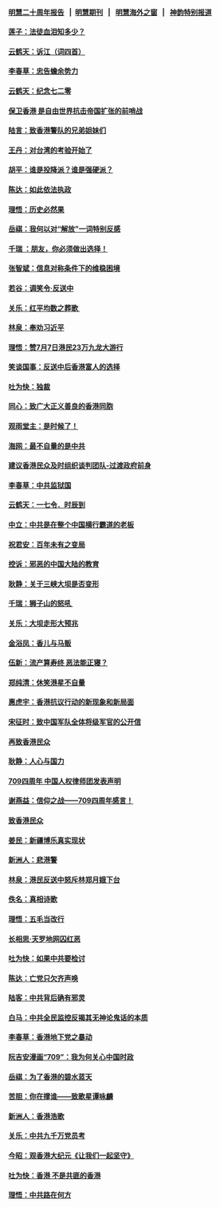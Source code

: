 #### [明慧二十周年报告](https://github.com/gfw-breaker/mh-reports/blob/master/README.md?t=07210401) &nbsp;&nbsp;|&nbsp;&nbsp;[明慧期刊](https://github.com/gfw-breaker/mh-qikan) &nbsp;&nbsp;|&nbsp;&nbsp; [明慧海外之窗](https://github.com/gfw-breaker/mh-news/blob/master/README.md?t=07210401) &nbsp;&nbsp;|&nbsp;&nbsp; [神韵特别报道](https://github.com/gfw-breaker/mh-news/blob/master/shenyun.md?t=07210401) 

#### [莲子：法徒血泪知多少？](../pages/nsc993/n11397534.md?t=07210401) 

#### [云鹤天：诉江（词四首）](../pages/nsc993/n11397502.md?t=07210401) 

#### [李春草：忠告蟾余势力](../pages/nsc993/n11396852.md?t=07210401) 

#### [云鹤天：纪念七二零](../pages/nsc993/n11396646.md?t=07210401) 

#### [保卫香港 是自由世界抗击帝国扩张的前哨战](../pages/nsc993/n11393186.md?t=07210401) 

#### [陆言：致香港警队的兄弟姐妹们](../pages/nsc993/n11392281.md?t=07210401) 

#### [王丹：对台湾的考验开始了](../pages/nsc993/n11391258.md?t=07210401) 

#### [胡平：谁是投降派？谁是强硬派？](../pages/nsc993/n11391224.md?t=07210401) 

#### [陈达：如此依法执政](../pages/nsc993/n11388999.md?t=07210401) 

#### [理悟：历史必然果](../pages/nsc993/n11388741.md?t=07210401) 

#### [岳祺：我何以对“解放”一词特别反感](../pages/nsc993/n11385696.md?t=07210401) 

#### [千瑞 ：朋友，你必须做出选择！](../pages/nsc993/n11384949.md?t=07210401) 

#### [张智斌：信息对称条件下的维稳困境](../pages/nsc993/n11384812.md?t=07210401) 

#### [若谷：调笑令‧反送中](../pages/nsc993/n11383745.md?t=07210401) 

#### [关乐：红平均数之葬歌 ](../pages/nsc993/n11383498.md?t=07210401) 

#### [林泉：奉劝习近平](../pages/nsc993/n11383487.md?t=07210401) 

#### [理悟：赞7月7日港民23万九龙大游行](../pages/nsc993/n11383473.md?t=07210401) 

#### [笑谈国事：反送中后香港富人的选择](../pages/nsc993/n11382020.md?t=07210401) 

#### [吐为快：独裁](../pages/nsc993/n11382755.md?t=07210401) 

#### [同心：致广大正义善良的香港同胞](../pages/nsc993/n11382745.md?t=07210401) 

#### [观雨堂主：是时候了！](../pages/nsc993/n11382737.md?t=07210401) 

#### [海网：最不自量的是中共](../pages/nsc993/n11380440.md?t=07210401) 

#### [建议香港民众及时组织谈判团队-过渡政府前身](../pages/nsc993/n11379909.md?t=07210401) 

#### [李春草：中共监狱国](../pages/nsc993/n11378989.md?t=07210401) 

#### [云鹤天：一七令．时辰到](../pages/nsc993/n11379260.md?t=07210401) 

#### [中立：中共是在整个中国横行霸道的老板](../pages/nsc993/n11378382.md?t=07210401) 

#### [祝君安：百年未有之变局](../pages/nsc993/n11378376.md?t=07210401) 

#### [控诉：邪恶的中国大陆的教育](../pages/nsc993/n11378344.md?t=07210401) 

#### [耿静：关于三峡大坝是否变形](../pages/nsc993/n11375879.md?t=07210401) 

#### [千瑞：狮子山的怒吼 ](../pages/nsc993/n11375644.md?t=07210401) 

#### [关乐：大坝走形大预兆](../pages/nsc993/n11375629.md?t=07210401) 

#### [金浴凤：香儿与马贩](../pages/nsc993/n11375580.md?t=07210401) 

#### [伍新：流产算寿终  恶法能正寝？](../pages/nsc993/n11375581.md?t=07210401) 

#### [郑纯清：休笑港星不自量](../pages/nsc993/n11375555.md?t=07210401) 

#### [惠虎宇：香港抗议行动的新现象和新局面](../pages/nsc993/n11375501.md?t=07210401) 

#### [宋征时：致中国军队全体将级军官的公开信](../pages/nsc993/n11373354.md?t=07210401) 

#### [再致香港民众](../pages/nsc993/n11373870.md?t=07210401) 

#### [耿静：人心与国力](../pages/nsc993/n11373759.md?t=07210401) 

#### [709四周年 中国人权律师团发表声明](../pages/nsc993/n11373565.md?t=07210401) 

#### [谢燕益：信仰之战——709四周年感言！](../pages/nsc993/n11373388.md?t=07210401) 

#### [致香港民众](../pages/nsc993/n11373286.md?t=07210401) 

#### [姜民：新疆博乐真实现状](../pages/nsc993/n11371223.md?t=07210401) 

#### [新洲人：悲港警](../pages/nsc993/n11371174.md?t=07210401) 

#### [林泉：港民反送中怒斥林郑月娥下台](../pages/nsc993/n11370676.md?t=07210401) 

#### [佚名：真相诗歌](../pages/nsc993/n11370666.md?t=07210401) 

#### [理悟：五毛当改行](../pages/nsc993/n11369314.md?t=07210401) 

#### [长相思‧天罗地网囚红恶](../pages/nsc993/n11368444.md?t=07210401) 

#### [吐为快：如果中共要检讨](../pages/nsc993/n11368441.md?t=07210401) 

#### [陈达：亡党只欠齐声唤](../pages/nsc993/n11367838.md?t=07210401) 

#### [陆客：中共背后确有邪灵](../pages/nsc993/n11365263.md?t=07210401) 

#### [白马：中共全民监控反揭其无神论鬼话的本质](../pages/nsc993/n11365236.md?t=07210401) 

#### [李春草：香港地下党之暴动](../pages/nsc993/n11365210.md?t=07210401) 

#### [阮吉安漫画“709”：我为何关心中国时政](../pages/nsc993/n11362127.md?t=07210401) 

#### [岳祺：为了香港的碧水蓝天](../pages/nsc993/n11362627.md?t=07210401) 

#### [苦胆：你在撑谁——致歌星谭咏麟](../pages/nsc993/n11361348.md?t=07210401) 

#### [新洲人：香港浩歌](../pages/nsc993/n11361334.md?t=07210401) 

#### [关乐：中共九千万党员考](../pages/nsc993/n11361304.md?t=07210401) 

#### [今昭：观香港大纪元《让我们一起坚守》](../pages/nsc993/n11361244.md?t=07210401) 

#### [吐为快：香港  不是共匪的香港](../pages/nsc993/n11360918.md?t=07210401) 

#### [理悟：中共路在何方](../pages/nsc993/n11360509.md?t=07210401) 

